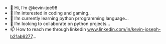 - 👋 Hi, I’m @kevin-joe98
- 👀 I’m interested in coding and gaming..
- 🌱 I’m currently learning python prrogramming language...
- 💞️ I’m looking to collaborate on python projects...
- 📫 How to reach me through linkedin www.linkedin.com/in/kevin-joseph-b21ab6277...

<!---
kevin-joe98/kevin-joe98 is a ✨ special ✨ repository because its `README.md` (this file) appears on your GitHub profile.
You can click the Preview link to take a look at your changes.
--->
